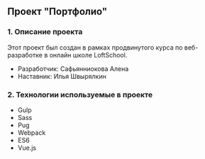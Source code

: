 ## Проект "Портфолио"

### 1. Описание проекта

Этот проект был создан в рамках продвинутого курса по веб-разработке в онлайн школе LoftSchool.

* Разработчик: Сафьянниокова Алена
* Наставник: Илья Швырялкин

### 2. Технологии используемые в проекте
* Gulp
* Sass
* Pug
* Webpack
* ES6
* Vue.js
